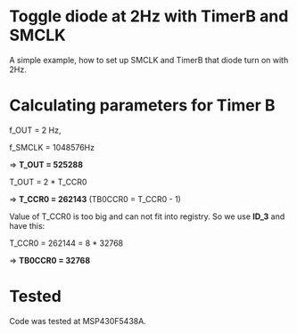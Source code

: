 # Toggle diode at 2Hz with TimerB and SMCLK
A simple example, how to set up SMCLK and TimerB that diode turn on with 2Hz.

# Calculating parameters for Timer B
f_OUT = 2 Hz, 

f_SMCLK = 1048576Hz

=> **T_OUT = 525288**

T_OUT = 2 * T_CCR0 

=> **T_CCR0 = 262143** (TB0CCR0 = T_CCR0 - 1)

Value of T_CCR0 is too big and can not fit into registry. So we use **ID_3** and have this:

T_CCR0 = 262144 = 8 * 32768

=> **TB0CCR0 = 32768**

# Tested
Code was tested at MSP430F5438A.